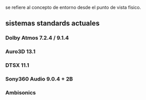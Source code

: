 se refiere al concepto de entorno desde el punto de vista físico.


## sistemas standards actuales

### Dolby Atmos 7.2.4 / 9.1.4 
### Auro3D 13.1
### DTSX 11.1
### Sony360 Audio 9.0.4 + 2B 
### Ambisonics

